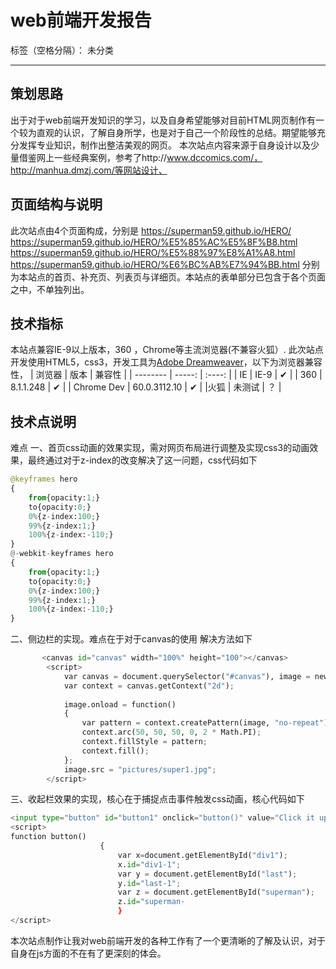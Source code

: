 ﻿# web前端开发报告

标签（空格分隔）： 未分类

---

## 策划思路
出于对于web前端开发知识的学习，以及自身希望能够对目前HTML网页制作有一个较为直观的认识，了解自身所学，也是对于自己一个阶段性的总结。期望能够充分发挥专业知识，制作出整洁美观的网页。
本次站点内容来源于自身设计以及少量借鉴网上一些经典案例，参考了http://www.dccomics.com/，http://manhua.dmzj.com/等网站设计、


## 页面结构与说明
此次站点由4个页面构成，分别是
https://superman59.github.io/HERO/
https://superman59.github.io/HERO/%E5%85%AC%E5%8F%B8.html
https://superman59.github.io/HERO/%E5%88%97%E8%A1%A8.html
https://superman59.github.io/HERO/%E6%BC%AB%E7%94%BB.html
分别为本站点的首页、补充页、列表页与详细页。本站点的表单部分已包含于各个页面之中，不单独列出。

## 技术指标
本站点兼容IE-9以上版本，360 ，Chrome等主流浏览器(不兼容火狐）.
此次站点开发使用HTML5，css3，开发工具为[Adobe Dreamweaver](http://www.adobe.com/cn/products/dreamweaver.html)，以下为浏览器兼容性，
| 浏览器        | 版本   |  兼容性  |
| --------   | -----:  | :----:  |
| IE     | IE-9 |   ✔     |
| 360        |   8.1.1.248   |   ✔   |
| Chrome Dev        |    60.0.3112.10    |  ✔  |
|火狐     | 未测试 |   ？    |

## 技术点说明
难点
一、首页css动画的效果实现，需对网页布局进行调整及实现css3的动画效果，最终通过对于z-index的改变解决了这一问题，css代码如下
```python
@keyframes hero
{
	from{opacity:1;}
	to{opacity:0;}
	0%{z-index:100;}
	99%{z-index:1;}
	100%{z-index:-110;}
}
@-webkit-keyframes hero
{
	from{opacity:1;}
	to{opacity:0;}
	0%{z-index:100;}
	99%{z-index:1;}
	100%{z-index:-110;}
}
```
二、侧边栏的实现。难点在于对于canvas的使用
解决方法如下
```python
       <canvas id="canvas" width="100%" height="100"></canvas>
        <script>
            var canvas = document.querySelector("#canvas"), image = new Image();
            var context = canvas.getContext("2d");
    
            image.onload = function() 
            {
                var pattern = context.createPattern(image, "no-repeat");
                context.arc(50, 50, 50, 0, 2 * Math.PI);
                context.fillStyle = pattern;
                context.fill();    
            };
            image.src = "pictures/super1.jpg";
        </script>
```
三、收起栏效果的实现，核心在于捕捉点击事件触发css动画，核心代码如下
```python
<input type="button" id="button1" onclick="button()" value="Click it up ▼" />
<script>
function button()
					{
						var x=document.getElementById("div1");
						x.id="div1-1";
						var y = document.getElementById("last");
						y.id="last-1";
						var z = document.getElementById("superman");
						z.id="superman-
						}
</script>
```


本次站点制作让我对web前端开发的各种工作有了一个更清晰的了解及认识，对于自身在js方面的不在有了更深刻的体会。

